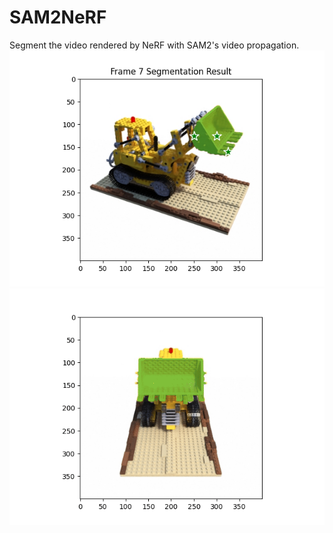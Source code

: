 # SAM2NeRF
Segment the video rendered by NeRF with SAM2's video propagation.
![Mask](result/lego/Frame_7_seg_2Dmask.png) ![lego's Bucket](result/lego/seg_video.gif)